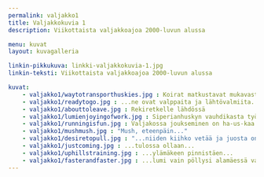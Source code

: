```yaml
---
permalink: valjakko1
title: Valjakkokuvia 1
description: Viikottaista valjakkoajoa 2000-luvun alussa

menu: kuvat
layout: kuvagalleria

linkin-pikkukuva: linkki-valjakkokuvia-1.jpg
linkin-teksti: Viikottaista valjakkoajoa 2000-luvun alussa

kuvat:
    - valjakko1/waytotransporthuskies.jpg : Koirat matkustavat mukavasti peräkärryssä rekireiteille
    - valjakko1/readytogo.jpg : ...ne ovat valppaita ja lähtövalmiita...
    - valjakko1/abouttoleave.jpg : Rekiretkelle lähdössä
    - valjakko1/lumienjoyingofwork.jpg : Siperianhuskyn vauhdikasta työniloa&colon; Kuuhaukun Luminan Uni johtajakoirana nauttimassa liikunnan riemusta 
    - valjakko1/runningisfun.jpg : Valjakossa joukseminen on ha-us-kaa... Kuuhaukun Luminan Uni, Rakas Riivaaja ja Tundran Teema
    - valjakko1/mushmush.jpg : "Mush, eteenpäin..."
    - valjakko1/desiretopull.jpg : "...niiden kiihko vetää ja juosta on valtava, kuin jokin alkukantainen ja hillitsemätön voima asuisi niiden kehossa ja mielessä yllyttäen niitä aina vain eteenpäin ja eteenpäin..."
    - valjakko1/justcoming.jpg : ...tulossa ollaan...
    - valjakko1/uphillstraining.jpg : ...ylämäkeen pinnistäen...
    - valjakko1/fasterandfaster.jpg : ...lumi vain pöllysi alamäessä vauhdin kiihtyessä nopeammaksi ja nopeammaksi...
---
```

